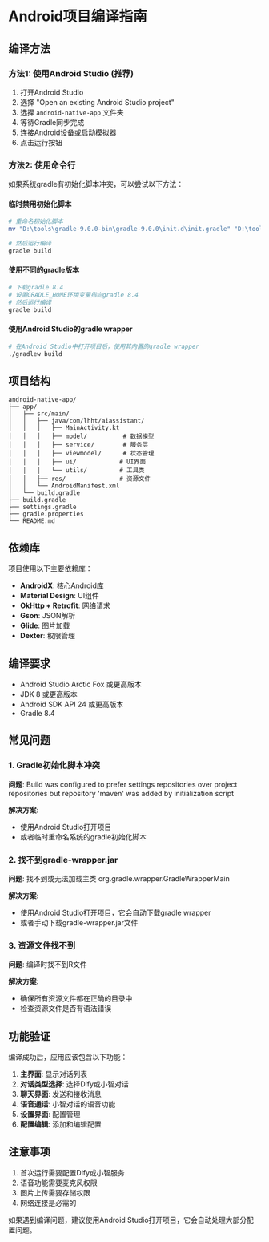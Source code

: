 # Android项目编译指南

## 编译方法

### 方法1: 使用Android Studio (推荐)

1. 打开Android Studio
2. 选择 "Open an existing Android Studio project"
3. 选择 `android-native-app` 文件夹
4. 等待Gradle同步完成
5. 连接Android设备或启动模拟器
6. 点击运行按钮

### 方法2: 使用命令行

如果系统gradle有初始化脚本冲突，可以尝试以下方法：

#### 临时禁用初始化脚本
```bash
# 重命名初始化脚本
mv "D:\tools\gradle-9.0.0-bin\gradle-9.0.0\init.d\init.gradle" "D:\tools\gradle-9.0.0-bin\gradle-9.0.0\init.d\init.gradle.bak"

# 然后运行编译
gradle build
```

#### 使用不同的gradle版本
```bash
# 下载gradle 8.4
# 设置GRADLE_HOME环境变量指向gradle 8.4
# 然后运行编译
gradle build
```

#### 使用Android Studio的gradle wrapper
```bash
# 在Android Studio中打开项目后，使用其内置的gradle wrapper
./gradlew build
```

## 项目结构

```
android-native-app/
├── app/
│   ├── src/main/
│   │   ├── java/com/lhht/aiassistant/
│   │   │   ├── MainActivity.kt
│   │   │   ├── model/          # 数据模型
│   │   │   ├── service/        # 服务层
│   │   │   ├── viewmodel/      # 状态管理
│   │   │   ├── ui/            # UI界面
│   │   │   └── utils/         # 工具类
│   │   ├── res/               # 资源文件
│   │   └── AndroidManifest.xml
│   └── build.gradle
├── build.gradle
├── settings.gradle
├── gradle.properties
└── README.md
```

## 依赖库

项目使用以下主要依赖库：

- **AndroidX**: 核心Android库
- **Material Design**: UI组件
- **OkHttp + Retrofit**: 网络请求
- **Gson**: JSON解析
- **Glide**: 图片加载
- **Dexter**: 权限管理

## 编译要求

- Android Studio Arctic Fox 或更高版本
- JDK 8 或更高版本
- Android SDK API 24 或更高版本
- Gradle 8.4

## 常见问题

### 1. Gradle初始化脚本冲突
**问题**: Build was configured to prefer settings repositories over project repositories but repository 'maven' was added by initialization script

**解决方案**: 
- 使用Android Studio打开项目
- 或者临时重命名系统的gradle初始化脚本

### 2. 找不到gradle-wrapper.jar
**问题**: 找不到或无法加载主类 org.gradle.wrapper.GradleWrapperMain

**解决方案**:
- 使用Android Studio打开项目，它会自动下载gradle wrapper
- 或者手动下载gradle-wrapper.jar文件

### 3. 资源文件找不到
**问题**: 编译时找不到R文件

**解决方案**:
- 确保所有资源文件都在正确的目录中
- 检查资源文件是否有语法错误

## 功能验证

编译成功后，应用应该包含以下功能：

1. **主界面**: 显示对话列表
2. **对话类型选择**: 选择Dify或小智对话
3. **聊天界面**: 发送和接收消息
4. **语音通话**: 小智对话的语音功能
5. **设置界面**: 配置管理
6. **配置编辑**: 添加和编辑配置

## 注意事项

1. 首次运行需要配置Dify或小智服务
2. 语音功能需要麦克风权限
3. 图片上传需要存储权限
4. 网络连接是必需的

如果遇到编译问题，建议使用Android Studio打开项目，它会自动处理大部分配置问题。
